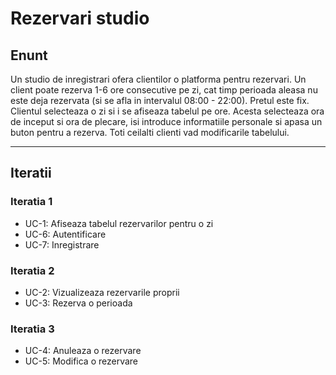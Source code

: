 
# Rezervari studio
## Enunt
Un studio de inregistrari ofera clientilor o platforma pentru rezervari.
Un client poate rezerva 1-6 ore consecutive pe zi, cat timp perioada aleasa nu este deja rezervata (si se afla in intervalul 08:00 - 22:00). Pretul este fix.
Clientul selecteaza o zi si i se afiseaza tabelul pe ore. Acesta selecteaza ora de inceput si ora de plecare, isi introduce informatiile personale si apasa un buton pentru a rezerva. Toti ceilalti clienti vad modificarile tabelului.

-------------

## Iteratii
### Iteratia 1
- UC-1: Afiseaza tabelul rezervarilor pentru o zi
- UC-6: Autentificare
- UC-7: Inregistrare

### Iteratia 2
- UC-2: Vizualizeaza rezervarile proprii
- UC-3: Rezerva o perioada

### Iteratia 3
- UC-4: Anuleaza o rezervare
- UC-5: Modifica o rezervare
